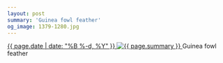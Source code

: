 ```yaml
---
layout: post
summary: 'Guinea fowl feather'
og_image: 1379-1280.jpg
---
```


<p>
 <time>
  <a href="/1379">
   {{ page.date | date: "%B %-d, %Y" }}
  </a>
 </time>
 <a href="/1379">
  <img alt="{{ page.summary }}" sizes="(min-width: 700px) 50vw, calc(100vw - 2rem)" src="{{ site.assets_url }}/1379-640.jpg" srcset="{{ site.assets_url }}/1379-320.jpg 320w, {{ site.assets_url }}/1379-640.jpg 640w, {{ site.assets_url }}/1379-960.jpg 960w, {{ site.assets_url }}/1379-1280.jpg 1280w"/>
 </a>
 <span>
  Guinea fowl feather
 </span>
</p>
